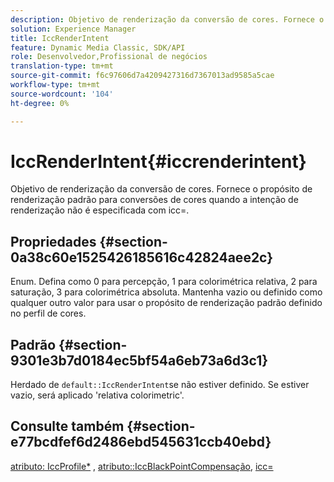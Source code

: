 ```yaml
---
description: Objetivo de renderização da conversão de cores. Fornece o propósito de renderização padrão para conversões de cores quando a intenção de renderização não é especificada com icc=.
solution: Experience Manager
title: IccRenderIntent
feature: Dynamic Media Classic, SDK/API
role: Desenvolvedor,Profissional de negócios
translation-type: tm+mt
source-git-commit: f6c97606d7a4209427316d7367013ad9585a5cae
workflow-type: tm+mt
source-wordcount: '104'
ht-degree: 0%

---
```



# IccRenderIntent{#iccrenderintent}

Objetivo de renderização da conversão de cores. Fornece o propósito de renderização padrão para conversões de cores quando a intenção de renderização não é especificada com icc=.

## Propriedades {#section-0a38c60e1525426185616c42824aee2c}

Enum. Defina como 0 para percepção, 1 para colorimétrica relativa, 2 para saturação, 3 para colorimétrica absoluta. Mantenha vazio ou definido como qualquer outro valor para usar o propósito de renderização padrão definido no perfil de cores.

## Padrão {#section-9301e3b7d0184ec5bf54a6eb73a6d3c1}

Herdado de `default::IccRenderIntent`se não estiver definido. Se estiver vazio, será aplicado &#39;relativa colorimetric&#39;.

## Consulte também {#section-e77bcdfef6d2486ebd545631ccb40ebd}

[atributo: IccProfile*](../../../../../ir-api/material-cat/image-rendering-api-ref/c-ir-material-catalog/c-ir-attributes-reference/r-ir-iccprofilecmyk.md#reference-55aead2d924847ffbd1be4c46add7127) ,  [atributo::IccBlackPointCompensação](../../../../../ir-api/material-cat/image-rendering-api-ref/c-ir-material-catalog/c-ir-attributes-reference/r-ir-iccblackpointcompensation.md#reference-d939b0cdf6564baaa88deb1059e3b7f0),  [icc=](../../../../../ir-api/http-protocol/image-rendering-api-ref/c-ir-http-protocol-ref/c-ir-http-protocol-command-reference/r-ir-icc.md#reference-86a2fff3cef24982ad2063d977a16e06)
